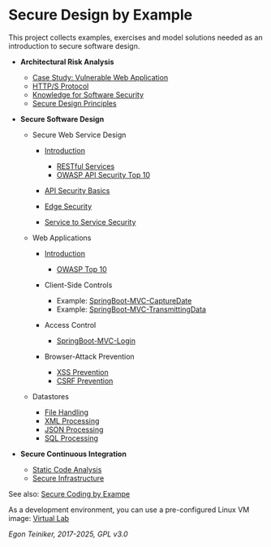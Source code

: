 # Secure Design by Example

This project collects examples, exercises and model solutions needed as an introduction to secure software design.

* **Architectural Risk Analysis**
  * [Case Study: Vulnerable Web Application](risk-analysis/VulnerableWebApplication/)
  * [HTTP/S Protocol](risk-analysis/https-protocol)
  * [Knowledge for Software Security](risk-analysis/knowledge-sw-security/README.md)
  * [Secure Design Principles](risk-analysis/secure-design-principles/README.md)

* **Secure Software Design**

  * Secure Web Service Design 
    * [Introduction](secure-design/web-services/introduction/)
      * [RESTful Services](secure-design/web-services/introduction/rest/README.md)
      * [OWASP API Security Top 10](secure-design/web-services/introduction/owasp/OWASP-API-Security-Top10.md)

    * [API Security Basics](secure-design/web-services/api-security-basics/)
    
    * [Edge Security](secure-design/web-services/edge-security/)
    
    * [Service to Service Security](secure-design/web-services/service-to-service/)

  * Web Applications
    * [Introduction](secure-design/web-applications/introduction/)
        * [OWASP Top 10](secure-design/web-applications/introduction/owasp/OWASP-Top10.md)
    
    * Client-Side Controls
      * Example: [SpringBoot-MVC-CaptureDate](secure-design/web-applications/client-side-controls/SpringBoot-MVC-CaptureData/)
      * Example: [SpringBoot-MVC-TransmittingData](secure-design/web-applications/client-side-controls/SpringBoot-MVC-TransmittingData/)

    * Access Control
      * [SpringBoot-MVC-Login](secure-design/web-applications/access-control/SpringBoot-MVC-Login/)

    * Browser-Attack Prevention
      * [XSS Prevention](secure-design/web-applications/browser-attack-prevention/xss-prevention/)
      * [CSRF Prevention](secure-design/web-applications/browser-attack-prevention/csrf-prevention/)

  * Datastores
    * [File Handling](secure-design/datastores/filesystem/)
    * [XML Processing](secure-design/datastores/xml/)
    * [JSON Processing](secure-design/datastores/json/)
    * [SQL Processing](secure-design/datastores/sql/)

* **Secure Continuous Integration**
  * [Static Code Analysis](secure-ci/static-code-analysis/)
  * [Secure Infrastructure](secure-ci/infrastructure/)

See also: 
[Secure Coding by Exampe](https://github.com/teiniker/teiniker-lectures-securecoding) 

As a development environment, you can use a pre-configured Linux VM image:
[Virtual Lab](https://drive.google.com/drive/folders/1AzsF4Mvh1HJ8k6OW5W5hQ5CF0HdqA51l)

*Egon Teiniker, 2017-2025, GPL v3.0*
